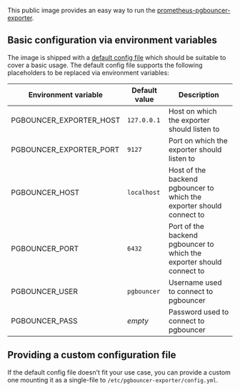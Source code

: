 This public image provides an easy way to run the [prometheus-pgbouncer-exporter](https://github.com/spreaker/prometheus-pgbouncer-exporter).


## Basic configuration via environment variables

The image is shipped with a [default config file](https://github.com/spreaker/prometheus-pgbouncer-exporter/blob/master/config.docker.yml) which should be suitable to cover a basic usage. The default config file supports the following placeholders to be replaced via environment variables:


| Environment variable    | Default value | Description |
| ----------------------- | ------------- | ----------- |
| PGBOUNCER_EXPORTER_HOST | `127.0.0.1`   | Host on which the exporter should listen to |
| PGBOUNCER_EXPORTER_PORT | `9127`        | Port on which the exporter should listen to |
| PGBOUNCER_HOST          | `localhost`   | Host of the backend pgbouncer to which the exporter should connect to |
| PGBOUNCER_PORT          | `6432`        | Port of the backend pgbouncer to which the exporter should connect to |
| PGBOUNCER_USER          | `pgbouncer`   | Username used to connect to pgbouncer |
| PGBOUNCER_PASS          | _empty_       | Password used to connect to pgbouncer |


## Providing a custom configuration file

If the default config file doesn't fit your use case, you can provide a custom one mounting it as a single-file to `/etc/pgbouncer-exporter/config.yml`.
